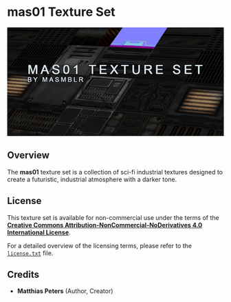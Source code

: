 # mas01 Texture Set

![preview](readme_files/preview.jpg)

## Overview

The **mas01** texture set is a collection of sci-fi industrial textures designed to create a futuristic, industrial atmosphere with a darker tone.

## License

This texture set is available for non-commercial use under the terms of the **[Creative Commons Attribution-NonCommercial-NoDerivatives 4.0 International License](https://creativecommons.org/licenses/by-nc-nd/4.0/)**.

For a detailed overview of the licensing terms, please refer to the [`license.txt`](LICENSE.txt) file.

## Credits

- **Matthias Peters** (Author, Creator)
